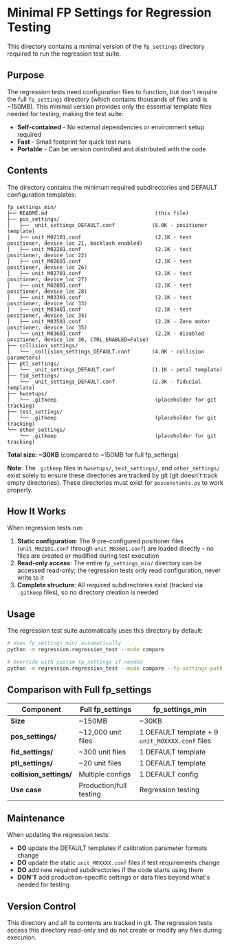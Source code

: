 # Minimal FP Settings for Regression Testing

This directory contains a minimal version of the `fp_settings` directory required to run the regression test suite.

## Purpose

The regression tests need configuration files to function, but don't require the full `fp_settings` directory (which contains thousands of files and is ~150MB). This minimal version provides only the essential template files needed for testing, making the test suite:

- **Self-contained** - No external dependencies or environment setup required
- **Fast** - Small footprint for quick test runs
- **Portable** - Can be version controlled and distributed with the code

## Contents

The directory contains the minimum required subdirectories and DEFAULT configuration templates:

```
fp_settings_min/
├── README.md                                   (this file)
├── pos_settings/
│   ├── _unit_settings_DEFAULT.conf            (8.0K - positioner template)
│   ├── unit_M02101.conf                        (2.1K - test positioner, device_loc 21, backlash enabled)
│   ├── unit_M02201.conf                        (2.1K - test positioner, device_loc 22)
│   ├── unit_M02601.conf                        (2.1K - test positioner, device_loc 26)
│   ├── unit_M02701.conf                        (2.1K - test positioner, device_loc 27)
│   ├── unit_M02801.conf                        (2.1K - test positioner, device_loc 28)
│   ├── unit_M03301.conf                        (2.1K - test positioner, device_loc 33)
│   ├── unit_M03401.conf                        (2.1K - test positioner, device_loc 34)
│   ├── unit_M03501.conf                        (2.2K - Zeno motor positioner, device_loc 35)
│   └── unit_M03601.conf                        (2.2K - disabled positioner, device_loc 36, CTRL_ENABLED=False)
├── collision_settings/
│   └── _collision_settings_DEFAULT.conf       (4.0K - collision parameters)
├── ptl_settings/
│   └── _unit_settings_DEFAULT.conf            (1.1K - petal template)
├── fid_settings/
│   └── _unit_settings_DEFAULT.conf            (2.3K - fiducial template)
├── hwsetups/
│   └── .gitkeep                                (placeholder for git tracking)
├── test_settings/
│   └── .gitkeep                                (placeholder for git tracking)
└── other_settings/
    └── .gitkeep                                (placeholder for git tracking)
```

**Total size: ~30KB** (compared to ~150MB for full fp_settings)

**Note**: The `.gitkeep` files in `hwsetups/`, `test_settings/`, and `other_settings/` exist solely to ensure these directories are tracked by git (git doesn't track empty directories). These directories must exist for `posconstants.py` to work properly.

## How It Works

When regression tests run:

1. **Static configuration**: The 9 pre-configured positioner files (`unit_M02101.conf` through `unit_M03601.conf`) are loaded directly - no files are created or modified during test execution
2. **Read-only access**: The entire `fp_settings_min/` directory can be accessed read-only; the regression tests only read configuration, never write to it
3. **Complete structure**: All required subdirectories exist (tracked via `.gitkeep` files), so no directory creation is needed

## Usage

The regression test suite automatically uses this directory by default:

```bash
# Uses fp_settings_min/ automatically
python -m regression.regression_test --mode compare

# Override with custom fp_settings if needed
python -m regression.regression_test --mode compare --fp-settings-path /path/to/full/fp_settings
```

## Comparison with Full fp_settings

| Component | Full fp_settings | fp_settings_min |
|-----------|-----------------|-----------------|
| **Size** | ~150MB | ~30KB |
| **pos_settings/** | ~12,000 unit files | 1 DEFAULT template + 9 `unit_M0XXXX.conf` files |
| **fid_settings/** | ~300 unit files | 1 DEFAULT template |
| **ptl_settings/** | ~20 unit files | 1 DEFAULT template |
| **collision_settings/** | Multiple configs | 1 DEFAULT config |
| **Use case** | Production/full testing | Regression testing |

## Maintenance

When updating the regression tests:

- **DO** update the DEFAULT templates if calibration parameter formats change
- **DO** update the static `unit_M0XXXX.conf` files if test requirements change
- **DO** add new required subdirectories if the code starts using them
- **DON'T** add production-specific settings or data files beyond what's needed for testing

## Version Control

This directory and all its contents are tracked in git. The regression tests access this directory read-only and do not create or modify any files during execution.
